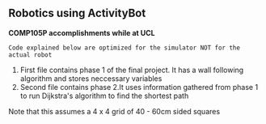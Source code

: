## Robotics using ActivityBot
**COMP105P accomplishments while at UCL**
```
Code explained below are optimized for the simulator NOT for the actual robot
```
1. First file contains phase 1 of the final project. It has a wall following algorithm and stores neccessary variables
2. Second file contains phase 2.It uses information gathered from phase 1 to run Dijkstra's algorithm to find the shortest path

Note that this assumes a 4 x 4 grid of 40 - 60cm sided squares
